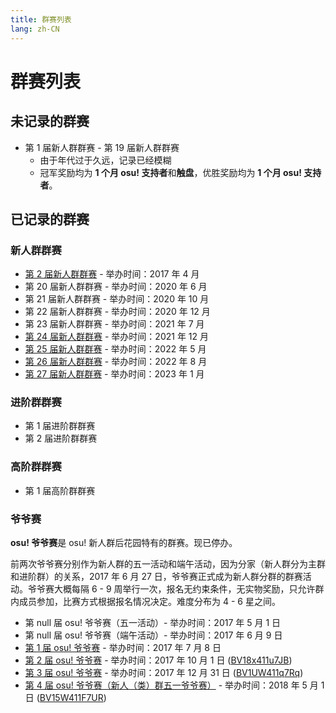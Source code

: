 ```yaml
---
title: 群赛列表
lang: zh-CN
---
```

# 群赛列表

## 未记录的群赛

- 第 1 届新人群群赛 - 第 19 届新人群群赛
  - 由于年代过于久远，记录已经模糊
  - 冠军奖励均为 **1 个月 osu! 支持者**和**触盘**，优胜奖励均为 **1 个月 osu! 支持者**。

## 已记录的群赛

### 新人群群赛

- [第 2 届新人群群赛](2.md) - 举办时间：2017 年 4 月
- 第 20 届新人群群赛 - 举办时间：2020 年 6 月
- 第 21 届新人群群赛 - 举办时间：2020 年 10 月
- 第 22 届新人群群赛 - 举办时间：2020 年 12 月
- 第 23 届新人群群赛 - 举办时间：2021 年 7 月
- [第 24 届新人群群赛](24.md) - 举办时间：2021 年 12 月
- [第 25 届新人群群赛](25.md) - 举办时间：2022 年 5 月
- [第 26 届新人群群赛](26.md) - 举办时间：2022 年 8 月
- [第 27 届新人群群赛](27.md) - 举办时间：2023 年 1 月

### 进阶群群赛

- 第 1 届进阶群群赛
- 第 2 届进阶群群赛

### 高阶群群赛

- 第 1 届高阶群群赛

### 爷爷赛

**osu! 爷爷赛**是 osu! 新人群后花园特有的群赛。现已停办。

前两次爷爷赛分别作为新人群的五一活动和端午活动，因为分家（新人群分为主群和进阶群）的关系，2017 年 6 月 27 日，爷爷赛正式成为新人群分群的群赛活动。爷爷赛大概每隔 6 - 9 周举行一次，报名无约束条件，无实物奖励，只允许群内成员参加，比赛方式根据报名情况决定。难度分布为 4 - 6 星之间。

- 第 null 届 osu! 爷爷赛（五一活动）- 举办时间：2017 年 5 月 1 日
- 第 null 届 osu! 爷爷赛（端午活动）- 举办时间：2017 年 6 月 9 日
- [第 1 届 osu! 爷爷赛](y1.md) - 举办时间：2017 年 7 月 8 日
- [第 2 届 osu! 爷爷赛](y2.md) - 举办时间：2017 年 10 月 1 日 ([BV18x411u7JB](https://www.bilibili.com/video/BV18x411u7JB))
- [第 3 届 osu! 爷爷赛](y3.md) - 举办时间：2017 年 12 月 31 日 ([BV1UW411q7Rq](https://www.bilibili.com/video/BV1UW411q7Rq))
- [第 4 届 osu! 爷爷赛（新人（类）群五一爷爷赛）](y4.md) - 举办时间：2018 年 5 月 1 日 ([BV15W411F7UR](https://www.bilibili.com/video/BV15W411F7UR))
